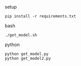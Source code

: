 setup
```
pip install -r requirements.txt
```

bash
```
./get_model.sh
```

python
```
python get_model.py
python get_model2.py
```
